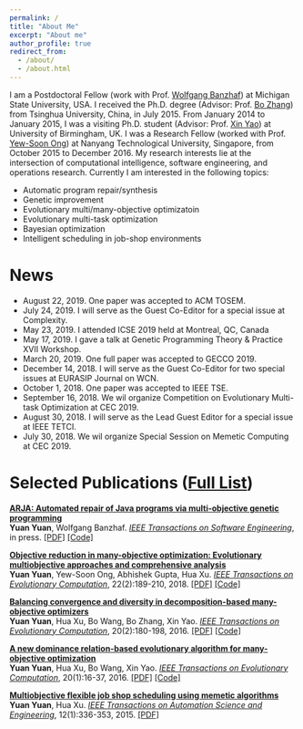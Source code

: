 ```yaml
---
permalink: /
title: "About Me"
excerpt: "About me"
author_profile: true
redirect_from: 
  - /about/
  - /about.html
---
```


I am a Postdoctoral Fellow (work with Prof. [Wolfgang Banzhaf](http://www.cse.msu.edu/~banzhafw/))
at Michigan State University, USA. 
I received the Ph.D. degree 
(Advisor: Prof. [Bo Zhang](https://www.tsinghua.edu.cn/publish/csen/4623/2010/20101226104412516277601/20101226104412516277601_.html)) 
from Tsinghua University, China, in July 2015. From January 2014 to January 2015, 
I was a visiting Ph.D. student (Advisor: Prof. [Xin Yao](http://www.cs.bham.ac.uk/~xin/))
at University of Birmingham, UK. I was a Research Fellow (worked with Prof. [Yew-Soon Ong](https://www.ntu.edu.sg/home/asysong/)) 
at Nanyang Technological University, Singapore, from October 2015 to December 2016. 
My research interests lie at the intersection of computational intelligence, 
software engineering, and operations research. Currently I am interested in the following topics:
* Automatic program repair/synthesis
* Genetic improvement
* Evolutionary multi/many-objective optimizatoin 
* Evolutionary multi-task optimization
* Bayesian optimization 
* Intelligent scheduling in job-shop environments



# News

* August 22, 2019. One paper was accepted to ACM TOSEM.
* July 24, 2019. I will serve as the Guest Co-Editor for a special issue at Complexity.
* May 23, 2019. I attended ICSE 2019 held at Montreal, QC, Canada
* May 17, 2019. I gave a talk at Genetic Programming Theory & Practice XVII Workshop. 
* March 20, 2019. One full paper was accepted to GECCO 2019. 
* December 14, 2018. I will serve as the Guest Co-Editor for two special issues at EURASIP Journal on WCN.
* October 1, 2018. One paper was accepted to IEEE TSE.
* September 16, 2018. We wil organize Competition on Evolutionary Multi-task Optimization at CEC 2019.
* August 30, 2018. I will serve as the Lead Guest Editor for a special issue at IEEE TETCI.
* July 30, 2018. We wil organize Special Session on Memetic Computing at CEC 2019.


# Selected Publications ([Full List](https://yyxhdy.github.io/publications/))

<b>[ARJA: Automated repair of Java programs via multi-objective genetic programming](https://doi.org/10.1109/TSE.2018.2874648)</b> <br> 
<b>Yuan Yuan</b>, Wolfgang Banzhaf.
<i>[IEEE Transactions on Software Engineering](https://www.computer.org/csdl/journal/ts)</i>, in press.
[[PDF]](http://yyxhdy.github.io/files/TSE2018.pdf)
[[Code]](https://github.com/yyxhdy/arja)


<b>[Objective reduction in many-objective optimization: Evolutionary multiobjective approaches and comprehensive analysis](https://doi.org/10.1109/TEVC.2017.2672668)</b> <br> 
<b>Yuan Yuan</b>, Yew-Soon Ong, Abhishek Gupta, Hua Xu.
<i>[IEEE Transactions on Evolutionary Computation](https://cis.ieee.org/publications/t-evolutionary-computation)</i>, 22(2):189-210, 2018.
[[PDF]](http://yyxhdy.github.io/files/TEVC2018.pdf)
[[Code]](https://github.com/yyxhdy/MOOR)


<b>[Balancing convergence and diversity in decomposition-based many-objective optimizers](https://doi.org/10.1109/TEVC.2015.2443001)</b> <br> 
<b>Yuan Yuan</b>, Hua Xu, Bo Wang, Bo Zhang, Xin Yao.
<i>[IEEE Transactions on Evolutionary Computation](https://cis.ieee.org/publications/t-evolutionary-computation)</i>, 20(2):180-198, 2016. 
[[PDF]](https://ieeexplore.ieee.org/stamp/stamp.jsp?tp=&arnumber=7120115)
[[Code]](http://yyxhdy.github.io/files/TEVC2016_BCDOptimizers.zip)

<b>[A new dominance relation-based evolutionary algorithm for many-objective optimization](https://doi.org/10.1109/TEVC.2015.2420112)</b> <br> 
<b>Yuan Yuan</b>, Hua Xu, Bo Wang, Xin Yao.
<i>[IEEE Transactions on Evolutionary Computation](https://cis.ieee.org/publications/t-evolutionary-computation)</i>, 20(1):16-37, 2016.
[[PDF]](https://ieeexplore.ieee.org/stamp/stamp.jsp?tp=&arnumber=7080938)
[[Code]](https://github.com/yyxhdy/ManyEAs)


<b>[Multiobjective flexible job shop scheduling using memetic algorithms](https://doi.org/10.1109/TASE.2013.2274517)</b> <br> 
<b>Yuan Yuan</b>, Hua Xu.
<i>[IEEE Transactions on Automation Science and Engineering](https://www.ieee-ras.org/publications/t-ase)</i>, 12(1):336-353, 2015.
[[PDF]](http://yyxhdy.github.io/files/TASE2015.pdf)



